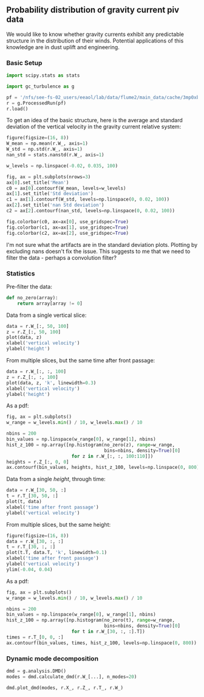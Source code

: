 Probability distribution of gravity current piv data
----------------------------------------------------

We would like to know whether gravity currents exhibit any
predictable structure in the distribution of their winds. Potential
applications of this knowledge are in dust uplift and engineering.


### Basic Setup

```python
import scipy.stats as stats

import gc_turbulence as g

pf = '/nfs/see-fs-02_users/eeaol/lab/data/flume2/main_data/cache/3mp0xba3_processed.hdf5'
r = g.ProcessedRun(pf)
r.load()
```

To get an idea of the basic structure, here is the average and
standard deviation of the vertical velocity in the gravity current
relative system:

```python
figure(figsize=(16, 8))
W_mean = np.mean(r.W_, axis=1)
W_std = np.std(r.W_, axis=1)
nan_std = stats.nanstd(r.W_, axis=1)

w_levels = np.linspace(-0.02, 0.035, 100)

fig, ax = plt.subplots(nrows=3)
ax[0].set_title('Mean')
c0 = ax[0].contourf(W_mean, levels=w_levels)
ax[1].set_title('Std deviation')
c1 = ax[1].contourf(W_std, levels=np.linspace(0, 0.02, 100))
ax[2].set_title('nan Std deviation')
c2 = ax[2].contourf(nan_std, levels=np.linspace(0, 0.02, 100))

fig.colorbar(c0, ax=ax[0], use_gridspec=True)
fig.colorbar(c1, ax=ax[1], use_gridspec=True)
fig.colorbar(c2, ax=ax[2], use_gridspec=True)
```

I'm not sure what the artifacts are in the standard deviation plots.
Plotting by excluding nans doesn't fix the issue. This suggests to
me that we need to filter the data - perhaps a convolution filter?


### Statistics

Pre-filter the data:

```python
def no_zero(array):
    return array[array != 0]
```

Data from a single vertical slice:

```python
data = r.W_[:, 50, 100]
z = r.Z_[:, 50, 100]
plot(data, z)
xlabel('vertical velocity')
ylabel('height')
```

From multiple slices, but the same time after front passage:

```python
data = r.W_[:, :, 100]
z = r.Z_[:, :, 100]
plot(data, z, 'k', linewidth=0.3)
xlabel('vertical velocity')
ylabel('height')
```

As a pdf:

```python
fig, ax = plt.subplots()
w_range = w_levels.min() / 10, w_levels.max() / 10

nbins = 200
bin_values = np.linspace(w_range[0], w_range[1], nbins)
hist_z_100 = np.array([np.histogram(no_zero(z), range=w_range,
                                    bins=nbins, density=True)[0]
                        for z in r.W_[:, :, 100:110]])
heights = r.Z_[:, 0, 0]
ax.contourf(bin_values, heights, hist_z_100, levels=np.linspace(0, 800))
```

Data from a single *height*, through time:

```python
data = r.W_[30, 50, :]
t = r.T_[30, 50, :]
plot(t, data)
xlabel('time after front passage')
ylabel('vertical velocity')
```

From multiple slices, but the same height:

```python
figure(figsize=(16, 8))
data = r.W_[30, :, :]
t = r.T_[30, :, :]
plot(t.T, data.T, 'k', linewidth=0.1)
xlabel('time after front passage')
ylabel('vertical velocity')
ylim(-0.04, 0.04)
```

As a pdf:

```python
fig, ax = plt.subplots()
w_range = w_levels.min() / 10, w_levels.max() / 10

nbins = 200
bin_values = np.linspace(w_range[0], w_range[1], nbins)
hist_z_100 = np.array([np.histogram(no_zero(t), range=w_range,
                                    bins=nbins, density=True)[0]
                        for t in r.W_[30, :, :].T])
times = r.T_[0, 0, :]
ax.contourf(bin_values, times, hist_z_100, levels=np.linspace(0, 800))
```

### Dynamic mode decomposition

```python
dmd = g.analysis.DMD()
modes = dmd.calculate_dmd(r.W_[...], n_modes=20)

dmd.plot_dmd(modes, r.X_, r.Z_, r.T_, r.W_)
```
